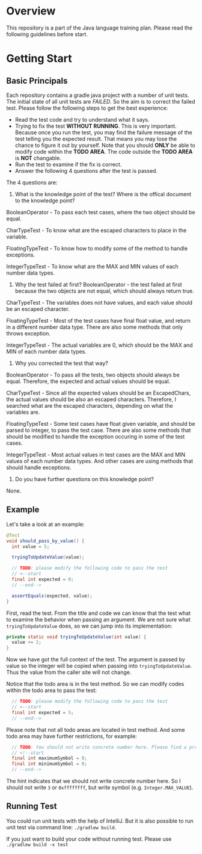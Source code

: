 # Overview

This repository is a part of the Java language training plan. Please read the following guidelines before start.

# Getting Start

## Basic Principals

Each repository contains a gradle java project with a number of unit tests. The initial state of all unit tests are *FAILED*. So the aim is to correct the failed test. Please follow the following steps to get the best experience:

* Read the test code and try to understand what it says.
* Trying to fix the test **WITHOUT RUNNING**. This is very important. Because once you run the test, you may find the failure message of the test telling you the expected result. That means you may lose the chance to figure it out by yourself. Note that you should **ONLY** be able to modify code within the **TODO AREA**. The code outside the **TODO AREA** is **NOT** changable.
* Run the test to examine if the fix is correct.
* Answer the following 4 questions after the test is passed.

The 4 questions are:

1. What is the knowledge point of the test? Where is the offical document to the knowledge point?

BooleanOperator - To pass each test cases, where the two object should be equal.

CharTypeTest - To know what are the escaped characters to place in the variable.

FloatingTypeTest - To know how to modify some of the method to handle exceptions.

IntegerTypeTest - To know what are the MAX and MIN values of each number data types.

1. Why the test failed at first?
BooleanOperator - the test failed at first because the two objects are not equal, which should always return true.

CharTypeTest - The variables does not have values, and each value should be an escaped character.

FloatingTypeTest - Most of the test cases have final float value, and return in a different number data type. There are also some methods that only throws exception.

IntegerTypeTest - The actual variables are 0, which should be the MAX and MIN of each number data types.
1. Why you corrected the test that way?

BooleanOperator - To pass all the tests, two objects should always be equal. Therefore, the expected and actual values should be equal.

CharTypeTest - Since all the expected values should be an EscapedChars, the actual values should be also an escaped characters. Therefore, I searched what are the escaped characters, depending on what the variables are.

FloatingTypeTest - Some test cases have float given variable, and should be parsed to integer, to pass the test case. There are also some methods that should be modified to handle the exception occuring in some of the test cases.

IntegerTypeTest - Most actual values in test cases are the MAX and MIN values of each number data types. And other cases are using methods that should handle exceptions.
1. Do you have further questions on this knowledge point?

None.

## Example

Let's take a look at an example:

```java
@Test
void should_pass_by_value() {
  int value = 5;

  tryingToUpdateValue(value);

  // TODO: please modify the following code to pass the test
  // <--start
  final int expected = 0;
  // --end-->

  assertEquals(expected, value);
}
```

First, read the test. From the title and code we can know that the test what to examine the behavior when passing an argument. We are not sure what `tryingToUpdateValue` does, so we can jump into its implementation:

```java
private static void tryingToUpdateValue(int value) {
  value += 2;
}
```

Now we have got the full context of the test. The argument is passed by value so the integer will be copied when passing into `tryingToUpdateValue`. Thus the value from the caller site will not change.

Notice that the todo area is in the test method. So we can modify codes within the todo area to pass the test:

```java
  // TODO: please modify the following code to pass the test
  // <--start
  final int expected = 5;
  // --end-->
```

Please note that not all todo areas are located in test method. And some todo area may have further restrictions, for example:

```java
  // TODO: You should not write concrete number here. Please find a property or constant instead.
  // <!--start
  final int maximumSymbol = 0;
  final int minimumSymbol = 0;
  // --end-->
```

The hint indicates that we should not write concrete number here. So I should not write `3` or `0xffffffff`, but write symbol (e.g. `Integer.MAX_VALUE`).

## Running Test

You could run unit tests with the help of IntelliJ. But it is also possible to run unit test via command line: `./gradlew build`.

If you just want to build your code without running test. Please use `./gradlew build -x test
`
